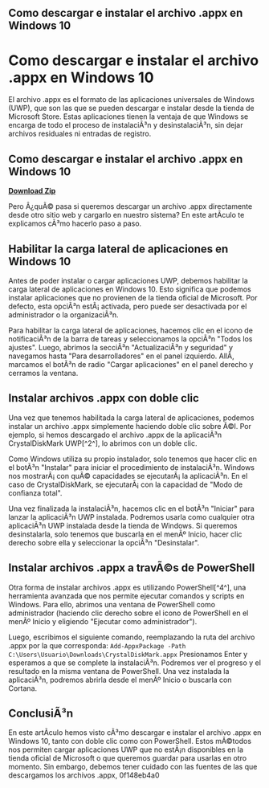 ## Como descargar e instalar el archivo .appx en Windows 10

  
# Como descargar e instalar el archivo .appx en Windows 10
 
El archivo .appx es el formato de las aplicaciones universales de Windows (UWP), que son las que se pueden descargar e instalar desde la tienda de Microsoft Store. Estas aplicaciones tienen la ventaja de que Windows se encarga de todo el proceso de instalaciÃ³n y desinstalaciÃ³n, sin dejar archivos residuales ni entradas de registro.
 
## Como descargar e instalar el archivo .appx en Windows 10


[**Download Zip**](https://www.google.com/url?q=https%3A%2F%2Fbltlly.com%2F2tKGRI&sa=D&sntz=1&usg=AOvVaw29HH7MKnfi6_zXE9WIhEgi)

 
Pero Â¿quÃ© pasa si queremos descargar un archivo .appx directamente desde otro sitio web y cargarlo en nuestro sistema? En este artÃ­culo te explicamos cÃ³mo hacerlo paso a paso.
 
## Habilitar la carga lateral de aplicaciones en Windows 10
 
Antes de poder instalar o cargar aplicaciones UWP, debemos habilitar la carga lateral de aplicaciones en Windows 10. Esto significa que podemos instalar aplicaciones que no provienen de la tienda oficial de Microsoft. Por defecto, esta opciÃ³n estÃ¡ activada, pero puede ser desactivada por el administrador o la organizaciÃ³n.
 
Para habilitar la carga lateral de aplicaciones, hacemos clic en el icono de notificaciÃ³n de la barra de tareas y seleccionamos la opciÃ³n "Todos los ajustes". Luego, abrimos la secciÃ³n "ActualizaciÃ³n y seguridad" y navegamos hasta "Para desarrolladores" en el panel izquierdo. AllÃ­, marcamos el botÃ³n de radio "Cargar aplicaciones" en el panel derecho y cerramos la ventana.
 
## Instalar archivos .appx con doble clic
 
Una vez que tenemos habilitada la carga lateral de aplicaciones, podemos instalar un archivo .appx simplemente haciendo doble clic sobre Ã©l. Por ejemplo, si hemos descargado el archivo .appx de la aplicaciÃ³n CrystalDiskMark UWP[^2^], lo abrimos con un doble clic.
 
Como Windows utiliza su propio instalador, solo tenemos que hacer clic en el botÃ³n "Instalar" para iniciar el procedimiento de instalaciÃ³n. Windows nos mostrarÃ¡ con quÃ© capacidades se ejecutarÃ¡ la aplicaciÃ³n. En el caso de CrystalDiskMark, se ejecutarÃ¡ con la capacidad de "Modo de confianza total".
 
Una vez finalizada la instalaciÃ³n, hacemos clic en el botÃ³n "Iniciar" para lanzar la aplicaciÃ³n UWP instalada. Podremos usarla como cualquier otra aplicaciÃ³n UWP instalada desde la tienda de Windows. Si queremos desinstalarla, solo tenemos que buscarla en el menÃº Inicio, hacer clic derecho sobre ella y seleccionar la opciÃ³n "Desinstalar".
 
## Instalar archivos .appx a travÃ©s de PowerShell
 
Otra forma de instalar archivos .appx es utilizando PowerShell[^4^], una herramienta avanzada que nos permite ejecutar comandos y scripts en Windows. Para ello, abrimos una ventana de PowerShell como administrador (haciendo clic derecho sobre el icono de PowerShell en el menÃº Inicio y eligiendo "Ejecutar como administrador").
 
Luego, escribimos el siguiente comando, reemplazando la ruta del archivo .appx por la que corresponda:
 `Add-AppxPackage -Path C:\Users\Usuario\Downloads\CrystalDiskMark.appx` 
Presionamos Enter y esperamos a que se complete la instalaciÃ³n. Podremos ver el progreso y el resultado en la misma ventana de PowerShell. Una vez instalada la aplicaciÃ³n, podremos abrirla desde el menÃº Inicio o buscarla con Cortana.
 
## ConclusiÃ³n
 
En este artÃ­culo hemos visto cÃ³mo descargar e instalar el archivo .appx en Windows 10, tanto con doble clic como con PowerShell. Estos mÃ©todos nos permiten cargar aplicaciones UWP que no estÃ¡n disponibles en la tienda oficial de Microsoft o que queremos guardar para usarlas en otro momento. Sin embargo, debemos tener cuidado con las fuentes de las que descargamos los archivos .appx,
 0f148eb4a0
